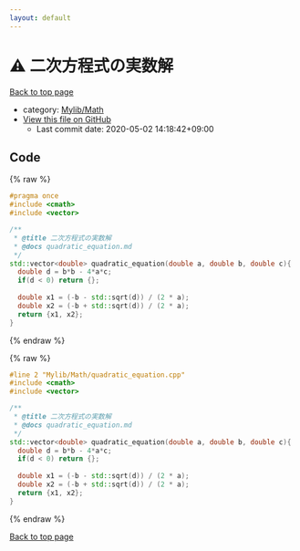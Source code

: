 ```yaml
---
layout: default
---
```


<!-- mathjax config similar to math.stackexchange -->
<script type="text/javascript" async
  src="https://cdnjs.cloudflare.com/ajax/libs/mathjax/2.7.5/MathJax.js?config=TeX-MML-AM_CHTML">
</script>
<script type="text/x-mathjax-config">
  MathJax.Hub.Config({
    TeX: { equationNumbers: { autoNumber: "AMS" }},
    tex2jax: {
      inlineMath: [ ['$','$'] ],
      processEscapes: true
    },
    "HTML-CSS": { matchFontHeight: false },
    displayAlign: "left",
    displayIndent: "2em"
  });
</script>

<script type="text/javascript" src="https://cdnjs.cloudflare.com/ajax/libs/jquery/3.4.1/jquery.min.js"></script>
<script src="https://cdn.jsdelivr.net/npm/jquery-balloon-js@1.1.2/jquery.balloon.min.js" integrity="sha256-ZEYs9VrgAeNuPvs15E39OsyOJaIkXEEt10fzxJ20+2I=" crossorigin="anonymous"></script>
<script type="text/javascript" src="../../../assets/js/copy-button.js"></script>
<link rel="stylesheet" href="../../../assets/css/copy-button.css" />


# :warning: 二次方程式の実数解

<a href="../../../index.html">Back to top page</a>

* category: <a href="../../../index.html#c20232aa0a6a3c1c77a782d17f007d0b">Mylib/Math</a>
* <a href="{{ site.github.repository_url }}/blob/master/Mylib/Math/quadratic_equation.cpp">View this file on GitHub</a>
    - Last commit date: 2020-05-02 14:18:42+09:00




## Code

<a id="unbundled"></a>
{% raw %}
```cpp
#pragma once
#include <cmath>
#include <vector>

/**
 * @title 二次方程式の実数解
 * @docs quadratic_equation.md
 */
std::vector<double> quadratic_equation(double a, double b, double c){
  double d = b*b - 4*a*c;
  if(d < 0) return {};
  
  double x1 = (-b - std::sqrt(d)) / (2 * a);
  double x2 = (-b + std::sqrt(d)) / (2 * a);
  return {x1, x2};
}

```
{% endraw %}

<a id="bundled"></a>
{% raw %}
```cpp
#line 2 "Mylib/Math/quadratic_equation.cpp"
#include <cmath>
#include <vector>

/**
 * @title 二次方程式の実数解
 * @docs quadratic_equation.md
 */
std::vector<double> quadratic_equation(double a, double b, double c){
  double d = b*b - 4*a*c;
  if(d < 0) return {};
  
  double x1 = (-b - std::sqrt(d)) / (2 * a);
  double x2 = (-b + std::sqrt(d)) / (2 * a);
  return {x1, x2};
}

```
{% endraw %}

<a href="../../../index.html">Back to top page</a>

